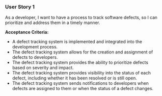 ### User Story 1 

As a developer, I want to have a process to track software defects, so I can prioritize and address them in a timely manner.

**Acceptance Criteria:**
- A defect tracking system is implemented and integrated into the development process.
- The defect tracking system allows for the creation and assignment of defects to developers.
- The defect tracking system provides the ability to prioritize defects based on severity and impact.
- The defect tracking system provides visibility into the status of each defect, including whether it has been resolved or is still open.
- The defect tracking system sends notifications to developers when defects are assigned to them or when the status of a defect changes.